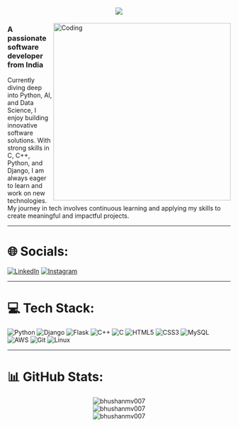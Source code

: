 <!-- [![MasterHead](https://github.com/user-attachments/assets/7ae3f7bc-ee81-4a46-a6f1-6d4b520bd139)](https://github.com/bhushanmv007) -->

<h1 align="Center">
    <img src="https://readme-typing-svg.herokuapp.com/?font=Righteous&size=35&center=true&vCenter=true&width=500&height=70&duration=4000&lines=Hello+World!;+I'm+Bhushan+M+V!;" />
</h1>

<img align="right" alt="Coding" width="400" src="https://i.pinimg.com/originals/cd/59/d6/cd59d626dc86397fe45080e6e9c7027d.gif">

<h3 align="left">A passionate software developer from India</h3>
<p align="left">Currently diving deep into Python, AI, and Data Science, I enjoy building innovative software solutions. With strong skills in C, C++, Python, and Django, I am always eager to learn and work on new technologies. My journey in tech involves continuous learning and applying my skills to create meaningful and impactful projects.</p>

<hr />

# 🌐 Socials:
[![LinkedIn](https://img.shields.io/badge/LinkedIn-%230077B5.svg?logo=linkedin&logoColor=white)](https://linkedin.com/in/bhushanmv) [![Instagram](https://img.shields.io/badge/Instagram-%23E4405F.svg?logo=Instagram&logoColor=white)](https://instagram.com/bhushanmv)

<hr />

# 💻 Tech Stack:
![Python](https://img.shields.io/badge/python-3670A0?style=for-the-badge&logo=python&logoColor=ffdd54)
![Django](https://img.shields.io/badge/Django-%23092D44.svg?style=for-the-badge&logo=django&logoColor=white)
![Flask](https://img.shields.io/badge/Flask-%23000000.svg?style=for-the-badge&logo=flask&logoColor=white)
![C++](https://img.shields.io/badge/c++-%2300599C.svg?style=for-the-badge&logo=c%2B%2B&logoColor=white)
![C](https://img.shields.io/badge/c-%2300599C.svg?style=for-the-badge&logo=c&logoColor=white)
![HTML5](https://img.shields.io/badge/html5-%23E34F26.svg?style=for-the-badge&logo=html5&logoColor=white)
![CSS3](https://img.shields.io/badge/css3-%231572B6.svg?style=for-the-badge&logo=css3&logoColor=white)
![MySQL](https://img.shields.io/badge/mysql-4479A1.svg?style=for-the-badge&logo=mysql&logoColor=white)
![AWS](https://img.shields.io/badge/AWS-%23FF9900.svg?style=for-the-badge&logo=amazonaws&logoColor=white)
![Git](https://img.shields.io/badge/git-%23F05032.svg?style=for-the-badge&logo=git&logoColor=white)
![Linux](https://img.shields.io/badge/Linux-FCC624?style=for-the-badge&logo=linux&logoColor=black)

<hr />

# 📊 GitHub Stats:

<!-- Top Languages -->
<div align="center">
  <img src="https://github-readme-stats.vercel.app/api/top-langs?username=bhushanmv007&show_icons=true&locale=en&layout=compact&theme=dark&hide_border=true" alt="bhushanmv007" />
</div>

<div align="center">
  <img src="https://github-readme-stats.vercel.app/api?username=bhushanmv007&show_icons=true&locale=en&theme=dark&hide_border=true" alt="bhushanmv007" />
</div>

<div align="center">
  <img src="https://github-readme-streak-stats.herokuapp.com/?user=bhushanmv007&theme=dark&hide_border=true" alt="bhushanmv007" />
</div>
